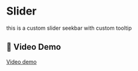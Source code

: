 # Slider
this is a custom slider seekbar with custom tooltip


## 🎦 Video Demo
[Video demo](https://github.com/timmyCoder/Slider/demo.mov)
